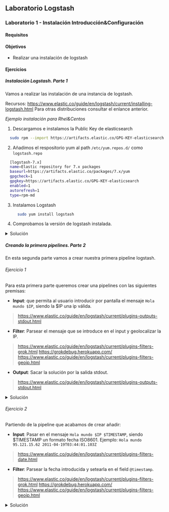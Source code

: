 ## Laboratorio Logstash

### Laboratorio 1 - Instalación Introducción&Configuración

#### Requisitos


#### Objetivos

  * Realizar una instalación de logstash

#### Ejercicios
##### Instalación Logstash. Parte 1

Vamos a realizar las instalación de una instancia de logstash.

Recursos: https://www.elastic.co/guide/en/logstash/current/installing-logstash.html
Para otras distribuciones consultar el enlance anterior.


*Ejemplo instalación para Rhel&Centos*

1. Descargamos e instalamos la Public Key de elasticsearch

  ```bash
    sudo rpm --import https://artifacts.elastic.co/GPG-KEY-elasticsearch
  ```

2. Añadimos el respositorio yum al path `/etc/yum.repos.d/` como `logstash.repo`

  ```bash
    [logstash-7.x]
    name=Elastic repository for 7.x packages
    baseurl=https://artifacts.elastic.co/packages/7.x/yum
    gpgcheck=1
    gpgkey=https://artifacts.elastic.co/GPG-KEY-elasticsearch
    enabled=1
    autorefresh=1
    type=rpm-md
  ```

3. Instalamos Logstash

    ```bash
      sudo yum install logstash
    ```

4. Comprobamos la versión de logstash instalada.

  <details><summary>Solución</summary>

  ```bash
    logstash --version
  ```

  </details>

##### Creando la primera pipelines. Parte 2

En esta segunda parte vamos a crear nuestra primera pipeline logstash.

###### Ejercicio 1

Para esta primera parte queremos crear una pipelines con las siguientes premisas:

* **Input**: que permita al usuario introducir por pantalla el mensaje `Hola mundo $IP`, siendo la $IP una ip válida.
>https://www.elastic.co/guide/en/logstash/current/plugins-outputs-stdout.html
* **Filter**: Parsear el mensaje que se introduce en el input y geolocalizar la IP.
>https://www.elastic.co/guide/en/logstash/current/plugins-filters-grok.html
>https://grokdebug.herokuapp.com/
>https://www.elastic.co/guide/en/logstash/current/plugins-filters-geoip.html
* **Output**: Sacar la solución por la salida stdout.
>https://www.elastic.co/guide/en/logstash/current/plugins-outputs-stdout.html


  <details><summary>Solución</summary>

  El fichero de configuración de la pipeline `pipelines_geoip.conf`:

  ```bash
    input {
      stdin {}
    }
    filter {
      grok {
        match => {"message" => "%{IP:ip}"}
      }
      geoip {
        source => "ip"
      }
    }
    output {
      stdout {
        codec => rubydebug
      }
    }
  ```

  Para realizar la ejecución:

  ```bash
    ➜  laboratorio_elasticsearch git:(master) ✗ sudo logstash -f pipeline1.conf
    [sudo] contraseña para afortes:
    OpenJDK 64-Bit Server VM warning: Option UseConcMarkSweepGC was deprecated in version 9.0 and will likely be removed in a future release.
    WARNING: An illegal reflective access operation has occurred
    WARNING: Illegal reflective access by com.headius.backport9.modules.Modules (file:/usr/share/logstash/logstash-core/lib/jars/jruby-complete-9.2.8.0.jar) to field java.io.FileDescriptor.fd
    WARNING: Please consider reporting this to the maintainers of com.headius.backport9.modules.Modules
    WARNING: Use --illegal-access=warn to enable warnings of further illegal reflective access operations
    WARNING: All illegal access operations will be denied in a future release
    Thread.exclusive is deprecated, use Thread::Mutex
    WARNING: Could not find logstash.yml which is typically located in $LS_HOME/config or /etc/logstash. You can specify the path using --path.settings. Continuing using the defaults
    Could not find log4j2 configuration at path /usr/share/logstash/config/log4j2.properties. Using default config which logs errors to the console
    [WARN ] 2021-02-17 07:13:16.688 [LogStash::Runner] multilocal - Ignoring the 'pipelines.yml' file because modules or command line options are specified
    [INFO ] 2021-02-17 07:13:16.703 [LogStash::Runner] runner - Starting Logstash {"logstash.version"=>"7.4.2"}
    [INFO ] 2021-02-17 07:13:18.156 [Converge PipelineAction::Create<main>] Reflections - Reflections took 38 ms to scan 1 urls, producing 20 keys and 40 values
    [INFO ] 2021-02-17 07:13:18.761 [[main]-pipeline-manager] geoip - Using geoip database {:path=>"/usr/share/logstash/vendor/bundle/jruby/2.5.0/gems/logstash-filter-geoip-6.0.3-java/vendor/GeoLite2-City.mmdb"}
    [WARN ] 2021-02-17 07:13:18.933 [[main]-pipeline-manager] LazyDelegatingGauge - A gauge metric of an unknown type (org.jruby.RubyArray) has been create for key: cluster_uuids. This may result in invalid serialization.  It is recommended to log an issue to the responsible developer/development team.
    [INFO ] 2021-02-17 07:13:18.936 [[main]-pipeline-manager] javapipeline - Starting pipeline {:pipeline_id=>"main", "pipeline.workers"=>4, "pipeline.batch.size"=>125, "pipeline.batch.delay"=>50, "pipeline.max_inflight"=>500, :thread=>"#<Thread:0x4ec90181 run>"}
    [INFO ] 2021-02-17 07:13:19.010 [[main]-pipeline-manager] javapipeline - Pipeline started {"pipeline.id"=>"main"}
    The stdin plugin is now waiting for input:
    [INFO ] 2021-02-17 07:13:19.089 [Agent thread] agent - Pipelines running {:count=>1, :running_pipelines=>[:main], :non_running_pipelines=>[]}
    [INFO ] 2021-02-17 07:13:19.363 [Api Webserver] agent - Successfully started Logstash API endpoint {:port=>9600}
    HOLA 95.121.15.62
    /usr/share/logstash/vendor/bundle/jruby/2.5.0/gems/awesome_print-1.7.0/lib/awesome_print/formatters/base_formatter.rb:31: warning: constant ::Fixnum is deprecated
    {
              "host" => "blackbox",
                "ip" => "95.121.15.62",
             "geoip" => {
             "country_code3" => "ES",
             "country_code2" => "ES",
                  "location" => {
                "lon" => -3.7016,
                "lat" => 40.4143
            },
              "country_name" => "Spain",
               "region_code" => "M",
               "region_name" => "Madrid",
                        "ip" => "95.121.15.62",
            "continent_code" => "EU",
                  "latitude" => 40.4143,
                  "timezone" => "Europe/Madrid",
                 "longitude" => -3.7016,
               "postal_code" => "28039",
                 "city_name" => "Madrid"
        },
          "@version" => "1",
        "@timestamp" => 2021-02-17T06:14:05.468Z,
           "message" => "HOLA 95.121.15.62"
    }
    ^C[WARN ] 2021-02-17 07:15:15.218 [SIGINT handler] runner - SIGINT received. Shutting down.
    [INFO ] 2021-02-17 07:15:15.417 [Converge PipelineAction::Stop<main>] javapipeline - Pipeline terminated {"pipeline.id"=>"main"}
    [INFO ] 2021-02-17 07:15:15.455 [LogStash::Runner] runner - Logstash shut down.
  ```
  </details>


###### Ejercicio 2

Partiendo de la pipeline que acabamos de crear añadir:

* **Input**: Pasar en el mensaje `Hola mundo $IP $TIMESTAMP`, siendo $TIMESTAMP un formato fecha ISO8601. Ejemplo: `Hola mundo 95.121.15.62 2011-04-19T03:44:01.103Z`
>https://www.elastic.co/guide/en/logstash/current/plugins-filters-date.html
* **Filter**: Parsear la fecha introducida y setearla en el field `@timestamp`.
>https://www.elastic.co/guide/en/logstash/current/plugins-filters-grok.html
>https://grokdebug.herokuapp.com/
>https://www.elastic.co/guide/en/logstash/current/plugins-filters-geoip.html



  <details><summary>Solución</summary>

  El fichero de configuración de la pipeline `pipelines_geoip.conf`:

  ```bash
    input {
      stdin {}
    }
    filter {
      grok {
        match => {"message" => "%{IP:ip}"}
      }
      geoip {
        source => "ip"
      }
    }
    output {
      stdout {
        codec => rubydebug
      }
    }
  ```

  Ejecución

  ```bash
    ➜  laboratorio_elasticsearch git:(master) ✗ sudo logstash -f pipeline1.conf
    [INFO ] 2021-02-17 07:35:55.388 [Api Webserver] agent - Successfully started Logstash API endpoint {:port=>9600}
    Hola mundo 95.121.15.62 2011-04-19T03:44:01.103Z
    /usr/share/logstash/vendor/bundle/jruby/2.5.0/gems/awesome_print-1.7.0/lib/awesome_print/formatters/base_formatter.rb:31: warning: constant ::Fixnum is deprecated
    {
             "geoip" => {
               "region_name" => "Madrid",
                 "longitude" => -3.7016,
                        "ip" => "95.121.15.62",
            "continent_code" => "EU",
             "country_code3" => "ES",
                  "latitude" => 40.4143,
                 "city_name" => "Madrid",
              "country_name" => "Spain",
               "postal_code" => "28039",
               "region_code" => "M",
                  "timezone" => "Europe/Madrid",
                  "location" => {
                "lon" => -3.7016,
                "lat" => 40.4143
            },
             "country_code2" => "ES"
        },
              "host" => "blackbox",
                "ip" => "95.121.15.62",
             "Fecha" => "2011-04-19T03:44:01.103Z",
          "@version" => "1",
        "@timestamp" => 2011-04-19T03:44:01.103Z,
           "message" => "Hola mundo 95.121.15.62 2011-04-19T03:44:01.103Z"
    }
  ```
  </details>
